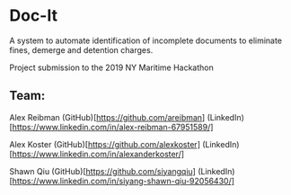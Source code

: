 # Doc-It

A system to automate identification of incomplete documents to eliminate fines, demerge and detention charges.

Project submission to the 2019 NY Maritime Hackathon

## Team:

Alex Reibman (GitHub)[https://github.com/areibman] (LinkedIn)[https://www.linkedin.com/in/alex-reibman-67951589/]

Alex Koster  (GitHub)[https://github.com/alexkoster] (LinkedIn)[https://www.linkedin.com/in/alexanderkoster/]

Shawn Qiu    (GitHub)[https://github.com/siyangqiu] (LinkedIn)[https://www.linkedin.com/in/siyang-shawn-qiu-92056430/]



